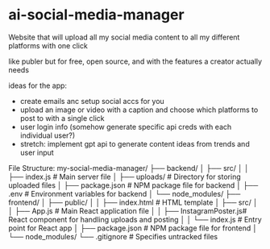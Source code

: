 # ai-social-media-manager
Website that will upload all my social media content to all my different platforms with one click

like publer but for free, open source, and with the features a creator actually needs

ideas for the app: 

- create emails anc setup social accs for you
- upload an image or video with a caption and choose which platforms to post to with a single click
- user login info (somehow generate specific api creds with each individual user?)
- stretch: implement gpt api to generate content ideas from trends and user input


File Structure: 
my-social-media-manager/
├── backend/
│   ├── src/
│   │   ├── index.js          # Main server file
│   ├── uploads/              # Directory for storing uploaded files
│   ├── package.json          # NPM package file for backend
│   ├── .env                  # Environment variables for backend
│   └── node_modules/
├── frontend/
│   ├── public/
│   │   ├── index.html        # HTML template
│   ├── src/
│   │   ├── App.js            # Main React application file
│   │   ├── InstagramPoster.js# React component for handling uploads and posting
│   │   └── index.js          # Entry point for React app
│   ├── package.json          # NPM package file for frontend
│   └── node_modules/
└── .gitignore                # Specifies untracked files
